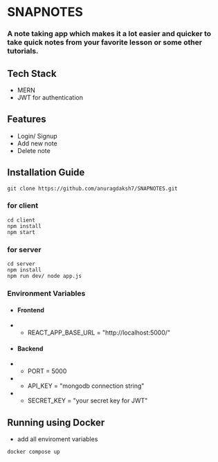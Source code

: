 # SNAPNOTES

### A note taking app which makes it a lot easier and quicker to take quick notes from your favorite lesson or some other tutorials.

## Tech Stack
- MERN
- JWT for authentication

## Features
- Login/ Signup
- Add new note
- Delete note

## Installation Guide

```
git clone https://github.com/anuragdaksh7/SNAPNOTES.git
```
### for client
``` 
cd client 
npm install
npm start
```
### for server
```
cd server
npm install
npm run dev/ node app.js
```
### Environment Variables
- #### Frontend
- - REACT_APP_BASE_URL = "http://localhost:5000/"
- #### Backend
- - PORT = 5000
- - API_KEY = "mongodb connection string"
- - SECRET_KEY = "your secret key for JWT"

## Running using Docker
- add all enviroment variables

```
docker compose up
```